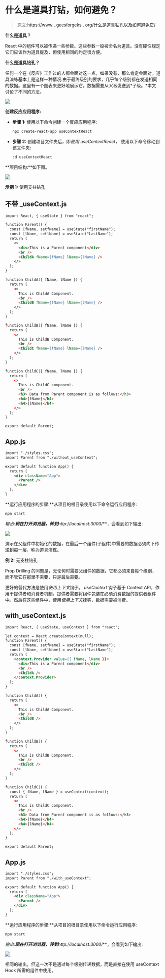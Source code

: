 # 什么是道具打钻，如何避免？

> 原文:[https://www . geesforgeks . org/什么是道具钻孔以及如何避免它/](https://www.geeksforgeeks.org/what-is-prop-drilling-and-how-to-avoid-it/)

**什么是道具？**

React 中的组件可以被传递一些参数。这些参数一般被命名为道具。没有硬性规定它们应该作为道具提及，但使用相同的约定很方便。

**什么是道具钻孔？**

任何一个在《反应》工作过的人都会面对这一点，如果没有，那么肯定会面对。道具演练基本上是这样一种情况:由于最终级别的要求，几乎每个级别都在发送相同的数据。这里有一个图表来更好地展示它。数据需要从*父级*发送到*子级。*本文讨论了不同的方法。

![](img/99512ce4e942348f66a9bde49f8534ef.png)

**创建反应应用程序:**

*   **步骤 1:** 使用以下命令创建一个反应应用程序:

    ```html
    npx create-react-app useContextReact 
    ```

*   **步骤 2:** 创建项目文件夹后，即*使用 useContextReact，* 使用以下命令移动到该文件夹:

    ```html
    cd useContextReact
    ```

**项目结构:**如下图。

![](img/5aa7d4f80a7286942c810e94de855664.png)

**示例 1:** 使用支柱钻孔

## 不带 _useContext.js

```html
import React, { useState } from "react";

function Parent() {
  const [fName, setfName] = useState("firstName");
  const [lName, setlName] = useState("LastName");
  return (
    <>
      <div>This is a Parent component</div>
      <br />
      <ChildA fName={fName} lName={lName} />
    </>
  );
}

function ChildA({ fName, lName }) {
  return (
    <>
      This is ChildA Component.
      <br />
      <ChildB fName={fName} lName={lName} />
    </>
  );
}

function ChildB({ fName, lName }) {
  return (
    <>
      This is ChildB Component.
      <br />
      <ChildC fName={fName} lName={lName} />
    </>
  );
}

function ChildC({ fName, lName }) {
  return (
    <>
      This is ChildC component.
      <br />
      <h3> Data from Parent component is as follows:</h3>
      <h4>{fName}</h4>
      <h4>{lName}</h4>
    </>
  );
}

export default Parent;
```

## App.js

```html
import "./styles.css";
import Parent from "./without_useContext";

export default function App() {
  return (
    <div className="App">
      <Parent />
    </div>
  );
}
```

**运行应用程序的步骤:**从项目的根目录使用以下命令运行应用程序:

```html
npm start
```

**输出:**现在打开浏览器，转到***http://localhost:3000/***，会看到如下输出:

![](img/57230d98705629fa8c024dae02b0b6f4.png)

演示在父组件中初始化的数据，在最后一个组件(子组件)中需要的数据必须向下传递到每一层，称为道具演练。

**例 2:** 无支柱钻孔

Prop Drilling 的问题是，无论何时需要父组件的数据，它都必须来自每个级别，而不管它在那里不需要，只是最后需要。

更好的替代方法是使用*使用上下文*钩子。 *useContext* 钩子基于 Context API，作用于提供者和消费者机制。提供者需要将组件包装在必须消费数据的提供者组件中。然后在这些组件中，使用*使用上下文*挂钩，数据需要被消费。

## with_useContext.js

```html
import React, { useState, useContext } from "react";

let context = React.createContext(null);
function Parent() {
  const [fName, setfName] = useState("firstName");
  const [lName, setlName] = useState("LastName");
  return (
    <context.Provider value={{ fName, lName }}>
      <div>This is a Parent component</div>
      <br />
      <ChildA />
    </context.Provider>
  );
}

function ChildA() {
  return (
    <>
      This is ChildA Component.
      <br />
      <ChildB />
    </>
  );
}

function ChildB() {
  return (
    <>
      This is ChildB Component.
      <br />
      <ChildC />
    </>
  );
}

function ChildC() {
  const { fName, lName } = useContext(context);
  return (
    <>
      This is ChildC component.
      <br />
      <h3> Data from Parent component is as follows:</h3>
      <h4>{fName}</h4>
      <h4>{lName}</h4>
    </>
  );
}

export default Parent;
```

## App.js

```html
import "./styles.css";
import Parent from "./with_useContext";

export default function App() {
  return (
    <div className="App">
      <Parent />
    </div>
  );
}
```

**运行应用程序的步骤:**从项目的根目录使用以下命令运行应用程序:

```html
npm start
```

**输出:**现在打开浏览器，转到***http://localhost:3000/***，会看到如下输出:

![](img/57230d98705629fa8c024dae02b0b6f4.png)

相同的输出，但这一次不是通过每个级别传递数据，而是直接在使用 useContext Hook 所需的组件中使用。